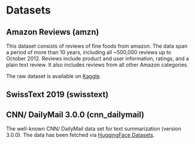 # Datasets

## Amazon Reviews (amzn)

This dataset consists of reviews of fine foods from amazon. The data span a period of more than 10 years, including all ~500,000 reviews up to October 2012. Reviews include product and user information, ratings, and a plain text review. It also includes reviews from all other Amazon categories.

The raw dataset is available on [Kaggle](https://www.kaggle.com/snap/amazon-fine-food-reviews).

## SwissText 2019 (swisstext)



## CNN/ DailyMail 3.0.0 (cnn_dailymail)

The well-known CNN/ DailyMail data set for text summarization (version 3.0.0). The data has been fetched via [HuggingFace Datasets](https://huggingface.co/datasets/cnn_dailymail).